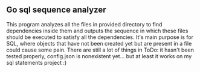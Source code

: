 ## Go sql sequence analyzer

This program analyzes all the files in provided directory to find dependencies inside them and outputs the sequence in which these files should be executed to satisfy all the dependencies. It's main purpose is for SQL, where objects that have not been created yet but are present in a file could cause some pain.
There are still a lot of things in ToDo: it hasn't been tested properly, config.json is nonexistent yet... but at least it works on my sql statements project :)
